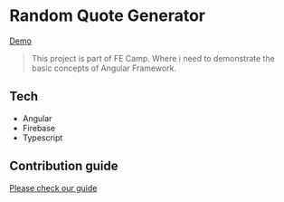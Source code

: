 # Random Quote Generator

[Demo](https://quote-generator-iliataboo.herokuapp.com/)

>This project is part of FE Camp. Where i need to demonstrate the basic concepts of Angular Framework.

## Tech

* Angular
* Firebase
* Typescript

## Contribution guide

[Please check our guide](contributing.md)
